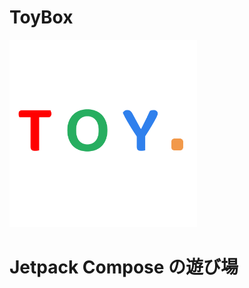 # ToyBox

<img src="https://github.com/kako351/ToyBox/blob/main/images/logo.png" width=300 style="margin: auto;" />

# Jetpack Compose の遊び場
